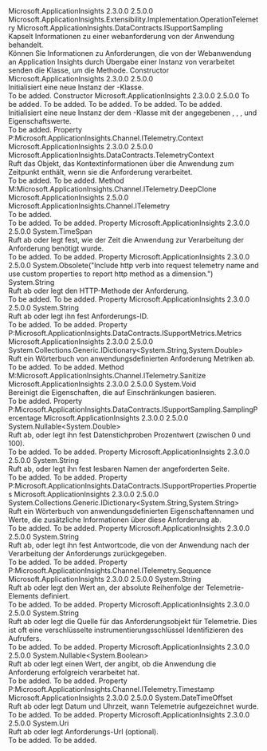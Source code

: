 <Type Name="RequestTelemetry" FullName="Microsoft.ApplicationInsights.DataContracts.RequestTelemetry">
  <TypeSignature Language="C#" Value="public sealed class RequestTelemetry : Microsoft.ApplicationInsights.Extensibility.Implementation.OperationTelemetry, Microsoft.ApplicationInsights.DataContracts.ISupportSampling" />
  <TypeSignature Language="ILAsm" Value=".class public auto ansi sealed beforefieldinit RequestTelemetry extends Microsoft.ApplicationInsights.Extensibility.Implementation.OperationTelemetry implements class Microsoft.ApplicationInsights.Channel.ITelemetry, class Microsoft.ApplicationInsights.DataContracts.ISupportMetrics, class Microsoft.ApplicationInsights.DataContracts.ISupportProperties, class Microsoft.ApplicationInsights.DataContracts.ISupportSampling" />
  <TypeSignature Language="DocId" Value="T:Microsoft.ApplicationInsights.DataContracts.RequestTelemetry" />
  <TypeSignature Language="VB.NET" Value="Public NotInheritable Class RequestTelemetry&#xA;Inherits OperationTelemetry&#xA;Implements ISupportSampling" />
  <TypeSignature Language="F#" Value="type RequestTelemetry = class&#xA;    inherit OperationTelemetry&#xA;    interface ITelemetry&#xA;    interface ISupportProperties&#xA;    interface ISupportMetrics&#xA;    interface ISupportSampling" />
  <AssemblyInfo>
    <AssemblyName>Microsoft.ApplicationInsights</AssemblyName>
    <AssemblyVersion>2.3.0.0</AssemblyVersion>
    <AssemblyVersion>2.5.0.0</AssemblyVersion>
  </AssemblyInfo>
  <Base>
    <BaseTypeName>Microsoft.ApplicationInsights.Extensibility.Implementation.OperationTelemetry</BaseTypeName>
  </Base>
  <Interfaces>
    <Interface>
      <InterfaceName>Microsoft.ApplicationInsights.DataContracts.ISupportSampling</InterfaceName>
    </Interface>
  </Interfaces>
  <Docs>
    <summary>
            Kapselt Informationen zu einer webanforderung von der Anwendung behandelt.
            </summary>
    <remarks>
            Können Sie Informationen zu Anforderungen, die von der Webanwendung an Application Insights durch Übergabe einer Instanz von verarbeitet senden die <see cref="T:Microsoft.ApplicationInsights.DataContracts.RequestTelemetry" /> Klasse, um die <see cref="M:Microsoft.ApplicationInsights.TelemetryClient.TrackRequest(Microsoft.ApplicationInsights.DataContracts.RequestTelemetry)" /> Methode.
            </remarks>
  </Docs>
  <Members>
    <Member MemberName=".ctor">
      <MemberSignature Language="C#" Value="public RequestTelemetry ();" />
      <MemberSignature Language="ILAsm" Value=".method public hidebysig specialname rtspecialname instance void .ctor() cil managed" />
      <MemberSignature Language="DocId" Value="M:Microsoft.ApplicationInsights.DataContracts.RequestTelemetry.#ctor" />
      <MemberSignature Language="VB.NET" Value="Public Sub New ()" />
      <MemberType>Constructor</MemberType>
      <AssemblyInfo>
        <AssemblyName>Microsoft.ApplicationInsights</AssemblyName>
        <AssemblyVersion>2.3.0.0</AssemblyVersion>
        <AssemblyVersion>2.5.0.0</AssemblyVersion>
      </AssemblyInfo>
      <Parameters />
      <Docs>
        <summary>
            Initialisiert eine neue Instanz der <see cref="T:Microsoft.ApplicationInsights.DataContracts.RequestTelemetry" />-Klasse.
            </summary>
        <remarks>To be added.</remarks>
      </Docs>
    </Member>
    <Member MemberName=".ctor">
      <MemberSignature Language="C#" Value="public RequestTelemetry (string name, DateTimeOffset startTime, TimeSpan duration, string responseCode, bool success);" />
      <MemberSignature Language="ILAsm" Value=".method public hidebysig specialname rtspecialname instance void .ctor(string name, valuetype System.DateTimeOffset startTime, valuetype System.TimeSpan duration, string responseCode, bool success) cil managed" />
      <MemberSignature Language="DocId" Value="M:Microsoft.ApplicationInsights.DataContracts.RequestTelemetry.#ctor(System.String,System.DateTimeOffset,System.TimeSpan,System.String,System.Boolean)" />
      <MemberSignature Language="VB.NET" Value="Public Sub New (name As String, startTime As DateTimeOffset, duration As TimeSpan, responseCode As String, success As Boolean)" />
      <MemberSignature Language="F#" Value="new Microsoft.ApplicationInsights.DataContracts.RequestTelemetry : string * DateTimeOffset * TimeSpan * string * bool -&gt; Microsoft.ApplicationInsights.DataContracts.RequestTelemetry" Usage="new Microsoft.ApplicationInsights.DataContracts.RequestTelemetry (name, startTime, duration, responseCode, success)" />
      <MemberType>Constructor</MemberType>
      <AssemblyInfo>
        <AssemblyName>Microsoft.ApplicationInsights</AssemblyName>
        <AssemblyVersion>2.3.0.0</AssemblyVersion>
        <AssemblyVersion>2.5.0.0</AssemblyVersion>
      </AssemblyInfo>
      <Parameters>
        <Parameter Name="name" Type="System.String" />
        <Parameter Name="startTime" Type="System.DateTimeOffset" />
        <Parameter Name="duration" Type="System.TimeSpan" />
        <Parameter Name="responseCode" Type="System.String" />
        <Parameter Name="success" Type="System.Boolean" />
      </Parameters>
      <Docs>
        <param name="name">To be added.</param>
        <param name="startTime">To be added.</param>
        <param name="duration">To be added.</param>
        <param name="responseCode">To be added.</param>
        <param name="success">To be added.</param>
        <summary>
            Initialisiert eine neue Instanz der dem <see cref="T:Microsoft.ApplicationInsights.DataContracts.RequestTelemetry" /> -Klasse mit der angegebenen <paramref name="name" />, <paramref name="startTime" />, <paramref name="duration" />, <paramref name="responseCode" /> und <paramref name="success" /> Eigenschaftswerte.
            </summary>
        <remarks>To be added.</remarks>
      </Docs>
    </Member>
    <Member MemberName="Context">
      <MemberSignature Language="C#" Value="public override Microsoft.ApplicationInsights.DataContracts.TelemetryContext Context { get; }" />
      <MemberSignature Language="ILAsm" Value=".property instance class Microsoft.ApplicationInsights.DataContracts.TelemetryContext Context" />
      <MemberSignature Language="DocId" Value="P:Microsoft.ApplicationInsights.DataContracts.RequestTelemetry.Context" />
      <MemberSignature Language="VB.NET" Value="Public Overrides ReadOnly Property Context As TelemetryContext" />
      <MemberSignature Language="F#" Value="member this.Context : Microsoft.ApplicationInsights.DataContracts.TelemetryContext" Usage="Microsoft.ApplicationInsights.DataContracts.RequestTelemetry.Context" />
      <MemberType>Property</MemberType>
      <Implements>
        <InterfaceMember>P:Microsoft.ApplicationInsights.Channel.ITelemetry.Context</InterfaceMember>
      </Implements>
      <AssemblyInfo>
        <AssemblyName>Microsoft.ApplicationInsights</AssemblyName>
        <AssemblyVersion>2.3.0.0</AssemblyVersion>
        <AssemblyVersion>2.5.0.0</AssemblyVersion>
      </AssemblyInfo>
      <ReturnValue>
        <ReturnType>Microsoft.ApplicationInsights.DataContracts.TelemetryContext</ReturnType>
      </ReturnValue>
      <Docs>
        <summary>
            Ruft das Objekt, das Kontextinformationen über die Anwendung zum Zeitpunkt enthält, wenn sie die Anforderung verarbeitet.
            </summary>
        <value>To be added.</value>
        <remarks>To be added.</remarks>
      </Docs>
    </Member>
    <Member MemberName="DeepClone">
      <MemberSignature Language="C#" Value="public override Microsoft.ApplicationInsights.Channel.ITelemetry DeepClone ();" />
      <MemberSignature Language="ILAsm" Value=".method public hidebysig virtual instance class Microsoft.ApplicationInsights.Channel.ITelemetry DeepClone() cil managed" />
      <MemberSignature Language="DocId" Value="M:Microsoft.ApplicationInsights.DataContracts.RequestTelemetry.DeepClone" />
      <MemberSignature Language="VB.NET" Value="Public Overrides Function DeepClone () As ITelemetry" />
      <MemberSignature Language="F#" Value="override this.DeepClone : unit -&gt; Microsoft.ApplicationInsights.Channel.ITelemetry" Usage="requestTelemetry.DeepClone " />
      <MemberType>Method</MemberType>
      <Implements>
        <InterfaceMember>M:Microsoft.ApplicationInsights.Channel.ITelemetry.DeepClone</InterfaceMember>
      </Implements>
      <AssemblyInfo>
        <AssemblyName>Microsoft.ApplicationInsights</AssemblyName>
        <AssemblyVersion>2.5.0.0</AssemblyVersion>
      </AssemblyInfo>
      <ReturnValue>
        <ReturnType>Microsoft.ApplicationInsights.Channel.ITelemetry</ReturnType>
      </ReturnValue>
      <Parameters />
      <Docs>
        <summary>To be added.</summary>
        <returns>To be added.</returns>
        <remarks>To be added.</remarks>
      </Docs>
    </Member>
    <Member MemberName="Duration">
      <MemberSignature Language="C#" Value="public override TimeSpan Duration { get; set; }" />
      <MemberSignature Language="ILAsm" Value=".property instance valuetype System.TimeSpan Duration" />
      <MemberSignature Language="DocId" Value="P:Microsoft.ApplicationInsights.DataContracts.RequestTelemetry.Duration" />
      <MemberSignature Language="VB.NET" Value="Public Overrides Property Duration As TimeSpan" />
      <MemberSignature Language="F#" Value="member this.Duration : TimeSpan with get, set" Usage="Microsoft.ApplicationInsights.DataContracts.RequestTelemetry.Duration" />
      <MemberType>Property</MemberType>
      <AssemblyInfo>
        <AssemblyName>Microsoft.ApplicationInsights</AssemblyName>
        <AssemblyVersion>2.3.0.0</AssemblyVersion>
        <AssemblyVersion>2.5.0.0</AssemblyVersion>
      </AssemblyInfo>
      <ReturnValue>
        <ReturnType>System.TimeSpan</ReturnType>
      </ReturnValue>
      <Docs>
        <summary>
            Ruft ab oder legt fest, wie der Zeit die Anwendung zur Verarbeitung der Anforderung benötigt wurde.
            </summary>
        <value>To be added.</value>
        <remarks>To be added.</remarks>
      </Docs>
    </Member>
    <Member MemberName="HttpMethod">
      <MemberSignature Language="C#" Value="public string HttpMethod { get; set; }" />
      <MemberSignature Language="ILAsm" Value=".property instance string HttpMethod" />
      <MemberSignature Language="DocId" Value="P:Microsoft.ApplicationInsights.DataContracts.RequestTelemetry.HttpMethod" />
      <MemberSignature Language="VB.NET" Value="Public Property HttpMethod As String" />
      <MemberSignature Language="F#" Value="member this.HttpMethod : string with get, set" Usage="Microsoft.ApplicationInsights.DataContracts.RequestTelemetry.HttpMethod" />
      <MemberType>Property</MemberType>
      <AssemblyInfo>
        <AssemblyName>Microsoft.ApplicationInsights</AssemblyName>
        <AssemblyVersion>2.3.0.0</AssemblyVersion>
        <AssemblyVersion>2.5.0.0</AssemblyVersion>
      </AssemblyInfo>
      <Attributes>
        <Attribute>
          <AttributeName>System.Obsolete("Include http verb into request telemetry name and use custom properties to report http method as a dimension.")</AttributeName>
        </Attribute>
      </Attributes>
      <ReturnValue>
        <ReturnType>System.String</ReturnType>
      </ReturnValue>
      <Docs>
        <summary>
            Ruft ab oder legt den HTTP-Methode der Anforderung.
            </summary>
        <value>To be added.</value>
        <remarks>To be added.</remarks>
      </Docs>
    </Member>
    <Member MemberName="Id">
      <MemberSignature Language="C#" Value="public override string Id { get; set; }" />
      <MemberSignature Language="ILAsm" Value=".property instance string Id" />
      <MemberSignature Language="DocId" Value="P:Microsoft.ApplicationInsights.DataContracts.RequestTelemetry.Id" />
      <MemberSignature Language="VB.NET" Value="Public Overrides Property Id As String" />
      <MemberSignature Language="F#" Value="member this.Id : string with get, set" Usage="Microsoft.ApplicationInsights.DataContracts.RequestTelemetry.Id" />
      <MemberType>Property</MemberType>
      <AssemblyInfo>
        <AssemblyName>Microsoft.ApplicationInsights</AssemblyName>
        <AssemblyVersion>2.3.0.0</AssemblyVersion>
        <AssemblyVersion>2.5.0.0</AssemblyVersion>
      </AssemblyInfo>
      <ReturnValue>
        <ReturnType>System.String</ReturnType>
      </ReturnValue>
      <Docs>
        <summary>  
            Ruft ab oder legt ihn fest Anforderungs-ID.
            </summary>
        <value>To be added.</value>
        <remarks>To be added.</remarks>
      </Docs>
    </Member>
    <Member MemberName="Metrics">
      <MemberSignature Language="C#" Value="public override System.Collections.Generic.IDictionary&lt;string,double&gt; Metrics { get; }" />
      <MemberSignature Language="ILAsm" Value=".property instance class System.Collections.Generic.IDictionary`2&lt;string, float64&gt; Metrics" />
      <MemberSignature Language="DocId" Value="P:Microsoft.ApplicationInsights.DataContracts.RequestTelemetry.Metrics" />
      <MemberSignature Language="VB.NET" Value="Public Overrides ReadOnly Property Metrics As IDictionary(Of String, Double)" />
      <MemberSignature Language="F#" Value="member this.Metrics : System.Collections.Generic.IDictionary&lt;string, double&gt;" Usage="Microsoft.ApplicationInsights.DataContracts.RequestTelemetry.Metrics" />
      <MemberType>Property</MemberType>
      <Implements>
        <InterfaceMember>P:Microsoft.ApplicationInsights.DataContracts.ISupportMetrics.Metrics</InterfaceMember>
      </Implements>
      <AssemblyInfo>
        <AssemblyName>Microsoft.ApplicationInsights</AssemblyName>
        <AssemblyVersion>2.3.0.0</AssemblyVersion>
        <AssemblyVersion>2.5.0.0</AssemblyVersion>
      </AssemblyInfo>
      <ReturnValue>
        <ReturnType>System.Collections.Generic.IDictionary&lt;System.String,System.Double&gt;</ReturnType>
      </ReturnValue>
      <Docs>
        <summary>
            Ruft ein Wörterbuch von anwendungsdefinierten Anforderung Metriken ab.
            </summary>
        <value>To be added.</value>
        <remarks>To be added.</remarks>
      </Docs>
    </Member>
    <Member MemberName="Microsoft.ApplicationInsights.Channel.ITelemetry.Sanitize">
      <MemberSignature Language="C#" Value="void ITelemetry.Sanitize ();" />
      <MemberSignature Language="ILAsm" Value=".method hidebysig newslot virtual instance void Microsoft.ApplicationInsights.Channel.ITelemetry.Sanitize() cil managed" />
      <MemberSignature Language="DocId" Value="M:Microsoft.ApplicationInsights.DataContracts.RequestTelemetry.Microsoft#ApplicationInsights#Channel#ITelemetry#Sanitize" />
      <MemberSignature Language="VB.NET" Value="Sub Sanitize () Implements ITelemetry.Sanitize" />
      <MemberType>Method</MemberType>
      <Implements>
        <InterfaceMember>M:Microsoft.ApplicationInsights.Channel.ITelemetry.Sanitize</InterfaceMember>
      </Implements>
      <AssemblyInfo>
        <AssemblyName>Microsoft.ApplicationInsights</AssemblyName>
        <AssemblyVersion>2.3.0.0</AssemblyVersion>
        <AssemblyVersion>2.5.0.0</AssemblyVersion>
      </AssemblyInfo>
      <ReturnValue>
        <ReturnType>System.Void</ReturnType>
      </ReturnValue>
      <Parameters />
      <Docs>
        <summary>
            Bereinigt die Eigenschaften, die auf Einschränkungen basieren.
            </summary>
        <remarks>To be added.</remarks>
      </Docs>
    </Member>
    <Member MemberName="Microsoft.ApplicationInsights.DataContracts.ISupportSampling.SamplingPercentage">
      <MemberSignature Language="C#" Value="Nullable&lt;double&gt; Microsoft.ApplicationInsights.DataContracts.ISupportSampling.SamplingPercentage { get; set; }" />
      <MemberSignature Language="ILAsm" Value=".property instance valuetype System.Nullable`1&lt;float64&gt; Microsoft.ApplicationInsights.DataContracts.ISupportSampling.SamplingPercentage" />
      <MemberSignature Language="DocId" Value="P:Microsoft.ApplicationInsights.DataContracts.RequestTelemetry.Microsoft#ApplicationInsights#DataContracts#ISupportSampling#SamplingPercentage" />
      <MemberSignature Language="VB.NET" Value=" Property SamplingPercentage As Nullable(Of Double) Implements ISupportSampling.SamplingPercentage" />
      <MemberSignature Language="F#" Usage="Microsoft.ApplicationInsights.DataContracts.RequestTelemetry.Microsoft.ApplicationInsights.DataContracts.ISupportSampling.SamplingPercentage" />
      <MemberType>Property</MemberType>
      <Implements>
        <InterfaceMember>P:Microsoft.ApplicationInsights.DataContracts.ISupportSampling.SamplingPercentage</InterfaceMember>
      </Implements>
      <AssemblyInfo>
        <AssemblyName>Microsoft.ApplicationInsights</AssemblyName>
        <AssemblyVersion>2.3.0.0</AssemblyVersion>
        <AssemblyVersion>2.5.0.0</AssemblyVersion>
      </AssemblyInfo>
      <ReturnValue>
        <ReturnType>System.Nullable&lt;System.Double&gt;</ReturnType>
      </ReturnValue>
      <Docs>
        <summary>
            Ruft ab, oder legt ihn fest Datenstichproben Prozentwert (zwischen 0 und 100).
            </summary>
        <value>To be added.</value>
        <remarks>To be added.</remarks>
      </Docs>
    </Member>
    <Member MemberName="Name">
      <MemberSignature Language="C#" Value="public override string Name { get; set; }" />
      <MemberSignature Language="ILAsm" Value=".property instance string Name" />
      <MemberSignature Language="DocId" Value="P:Microsoft.ApplicationInsights.DataContracts.RequestTelemetry.Name" />
      <MemberSignature Language="VB.NET" Value="Public Overrides Property Name As String" />
      <MemberSignature Language="F#" Value="member this.Name : string with get, set" Usage="Microsoft.ApplicationInsights.DataContracts.RequestTelemetry.Name" />
      <MemberType>Property</MemberType>
      <AssemblyInfo>
        <AssemblyName>Microsoft.ApplicationInsights</AssemblyName>
        <AssemblyVersion>2.3.0.0</AssemblyVersion>
        <AssemblyVersion>2.5.0.0</AssemblyVersion>
      </AssemblyInfo>
      <ReturnValue>
        <ReturnType>System.String</ReturnType>
      </ReturnValue>
      <Docs>
        <summary>
            Ruft ab, oder legt ihn fest lesbaren Namen der angeforderten Seite.
            </summary>
        <value>To be added.</value>
        <remarks>To be added.</remarks>
      </Docs>
    </Member>
    <Member MemberName="Properties">
      <MemberSignature Language="C#" Value="public override System.Collections.Generic.IDictionary&lt;string,string&gt; Properties { get; }" />
      <MemberSignature Language="ILAsm" Value=".property instance class System.Collections.Generic.IDictionary`2&lt;string, string&gt; Properties" />
      <MemberSignature Language="DocId" Value="P:Microsoft.ApplicationInsights.DataContracts.RequestTelemetry.Properties" />
      <MemberSignature Language="VB.NET" Value="Public Overrides ReadOnly Property Properties As IDictionary(Of String, String)" />
      <MemberSignature Language="F#" Value="member this.Properties : System.Collections.Generic.IDictionary&lt;string, string&gt;" Usage="Microsoft.ApplicationInsights.DataContracts.RequestTelemetry.Properties" />
      <MemberType>Property</MemberType>
      <Implements>
        <InterfaceMember>P:Microsoft.ApplicationInsights.DataContracts.ISupportProperties.Properties</InterfaceMember>
      </Implements>
      <AssemblyInfo>
        <AssemblyName>Microsoft.ApplicationInsights</AssemblyName>
        <AssemblyVersion>2.3.0.0</AssemblyVersion>
        <AssemblyVersion>2.5.0.0</AssemblyVersion>
      </AssemblyInfo>
      <ReturnValue>
        <ReturnType>System.Collections.Generic.IDictionary&lt;System.String,System.String&gt;</ReturnType>
      </ReturnValue>
      <Docs>
        <summary>
            Ruft ein Wörterbuch von anwendungsdefinierten Eigenschaftennamen und Werte, die zusätzliche Informationen über diese Anforderung ab.
            </summary>
        <value>To be added.</value>
        <remarks>To be added.</remarks>
      </Docs>
    </Member>
    <Member MemberName="ResponseCode">
      <MemberSignature Language="C#" Value="public string ResponseCode { get; set; }" />
      <MemberSignature Language="ILAsm" Value=".property instance string ResponseCode" />
      <MemberSignature Language="DocId" Value="P:Microsoft.ApplicationInsights.DataContracts.RequestTelemetry.ResponseCode" />
      <MemberSignature Language="VB.NET" Value="Public Property ResponseCode As String" />
      <MemberSignature Language="F#" Value="member this.ResponseCode : string with get, set" Usage="Microsoft.ApplicationInsights.DataContracts.RequestTelemetry.ResponseCode" />
      <MemberType>Property</MemberType>
      <AssemblyInfo>
        <AssemblyName>Microsoft.ApplicationInsights</AssemblyName>
        <AssemblyVersion>2.3.0.0</AssemblyVersion>
        <AssemblyVersion>2.5.0.0</AssemblyVersion>
      </AssemblyInfo>
      <ReturnValue>
        <ReturnType>System.String</ReturnType>
      </ReturnValue>
      <Docs>
        <summary>
            Ruft ab, oder legt ihn fest Antwortcode, die von der Anwendung nach der Verarbeitung der Anforderungs zurückgegeben.
            </summary>
        <value>To be added.</value>
        <remarks>To be added.</remarks>
      </Docs>
    </Member>
    <Member MemberName="Sequence">
      <MemberSignature Language="C#" Value="public override string Sequence { get; set; }" />
      <MemberSignature Language="ILAsm" Value=".property instance string Sequence" />
      <MemberSignature Language="DocId" Value="P:Microsoft.ApplicationInsights.DataContracts.RequestTelemetry.Sequence" />
      <MemberSignature Language="VB.NET" Value="Public Overrides Property Sequence As String" />
      <MemberSignature Language="F#" Value="member this.Sequence : string with get, set" Usage="Microsoft.ApplicationInsights.DataContracts.RequestTelemetry.Sequence" />
      <MemberType>Property</MemberType>
      <Implements>
        <InterfaceMember>P:Microsoft.ApplicationInsights.Channel.ITelemetry.Sequence</InterfaceMember>
      </Implements>
      <AssemblyInfo>
        <AssemblyName>Microsoft.ApplicationInsights</AssemblyName>
        <AssemblyVersion>2.3.0.0</AssemblyVersion>
        <AssemblyVersion>2.5.0.0</AssemblyVersion>
      </AssemblyInfo>
      <ReturnValue>
        <ReturnType>System.String</ReturnType>
      </ReturnValue>
      <Docs>
        <summary>
            Ruft ab oder legt den Wert an, der absolute Reihenfolge der Telemetrie-Elements definiert.
            </summary>
        <value>To be added.</value>
        <remarks>To be added.</remarks>
      </Docs>
    </Member>
    <Member MemberName="Source">
      <MemberSignature Language="C#" Value="public string Source { get; set; }" />
      <MemberSignature Language="ILAsm" Value=".property instance string Source" />
      <MemberSignature Language="DocId" Value="P:Microsoft.ApplicationInsights.DataContracts.RequestTelemetry.Source" />
      <MemberSignature Language="VB.NET" Value="Public Property Source As String" />
      <MemberSignature Language="F#" Value="member this.Source : string with get, set" Usage="Microsoft.ApplicationInsights.DataContracts.RequestTelemetry.Source" />
      <MemberType>Property</MemberType>
      <AssemblyInfo>
        <AssemblyName>Microsoft.ApplicationInsights</AssemblyName>
        <AssemblyVersion>2.3.0.0</AssemblyVersion>
        <AssemblyVersion>2.5.0.0</AssemblyVersion>
      </AssemblyInfo>
      <ReturnValue>
        <ReturnType>System.String</ReturnType>
      </ReturnValue>
      <Docs>
        <summary>
            Ruft ab oder legt die Quelle für das Anforderungsobjekt für Telemetrie. Dies ist oft eine verschlüsselte instrumentierungsschlüssel Identifizieren des Aufrufers.
            </summary>
        <value>To be added.</value>
        <remarks>To be added.</remarks>
      </Docs>
    </Member>
    <Member MemberName="Success">
      <MemberSignature Language="C#" Value="public override Nullable&lt;bool&gt; Success { get; set; }" />
      <MemberSignature Language="ILAsm" Value=".property instance valuetype System.Nullable`1&lt;bool&gt; Success" />
      <MemberSignature Language="DocId" Value="P:Microsoft.ApplicationInsights.DataContracts.RequestTelemetry.Success" />
      <MemberSignature Language="VB.NET" Value="Public Overrides Property Success As Nullable(Of Boolean)" />
      <MemberSignature Language="F#" Value="member this.Success : Nullable&lt;bool&gt; with get, set" Usage="Microsoft.ApplicationInsights.DataContracts.RequestTelemetry.Success" />
      <MemberType>Property</MemberType>
      <AssemblyInfo>
        <AssemblyName>Microsoft.ApplicationInsights</AssemblyName>
        <AssemblyVersion>2.3.0.0</AssemblyVersion>
        <AssemblyVersion>2.5.0.0</AssemblyVersion>
      </AssemblyInfo>
      <ReturnValue>
        <ReturnType>System.Nullable&lt;System.Boolean&gt;</ReturnType>
      </ReturnValue>
      <Docs>
        <summary>
            Ruft ab oder legt einen Wert, der angibt, ob die Anwendung die Anforderung erfolgreich verarbeitet hat.
            </summary>
        <value>To be added.</value>
        <remarks>To be added.</remarks>
      </Docs>
    </Member>
    <Member MemberName="Timestamp">
      <MemberSignature Language="C#" Value="public override DateTimeOffset Timestamp { get; set; }" />
      <MemberSignature Language="ILAsm" Value=".property instance valuetype System.DateTimeOffset Timestamp" />
      <MemberSignature Language="DocId" Value="P:Microsoft.ApplicationInsights.DataContracts.RequestTelemetry.Timestamp" />
      <MemberSignature Language="VB.NET" Value="Public Overrides Property Timestamp As DateTimeOffset" />
      <MemberSignature Language="F#" Value="member this.Timestamp : DateTimeOffset with get, set" Usage="Microsoft.ApplicationInsights.DataContracts.RequestTelemetry.Timestamp" />
      <MemberType>Property</MemberType>
      <Implements>
        <InterfaceMember>P:Microsoft.ApplicationInsights.Channel.ITelemetry.Timestamp</InterfaceMember>
      </Implements>
      <AssemblyInfo>
        <AssemblyName>Microsoft.ApplicationInsights</AssemblyName>
        <AssemblyVersion>2.3.0.0</AssemblyVersion>
        <AssemblyVersion>2.5.0.0</AssemblyVersion>
      </AssemblyInfo>
      <ReturnValue>
        <ReturnType>System.DateTimeOffset</ReturnType>
      </ReturnValue>
      <Docs>
        <summary>
            Ruft ab oder legt Datum und Uhrzeit, wann Telemetrie aufgezeichnet wurde.
            </summary>
        <value>To be added.</value>
        <remarks>To be added.</remarks>
      </Docs>
    </Member>
    <Member MemberName="Url">
      <MemberSignature Language="C#" Value="public Uri Url { get; set; }" />
      <MemberSignature Language="ILAsm" Value=".property instance class System.Uri Url" />
      <MemberSignature Language="DocId" Value="P:Microsoft.ApplicationInsights.DataContracts.RequestTelemetry.Url" />
      <MemberSignature Language="VB.NET" Value="Public Property Url As Uri" />
      <MemberSignature Language="F#" Value="member this.Url : Uri with get, set" Usage="Microsoft.ApplicationInsights.DataContracts.RequestTelemetry.Url" />
      <MemberType>Property</MemberType>
      <AssemblyInfo>
        <AssemblyName>Microsoft.ApplicationInsights</AssemblyName>
        <AssemblyVersion>2.3.0.0</AssemblyVersion>
        <AssemblyVersion>2.5.0.0</AssemblyVersion>
      </AssemblyInfo>
      <ReturnValue>
        <ReturnType>System.Uri</ReturnType>
      </ReturnValue>
      <Docs>
        <summary>
            Ruft ab oder legt Anforderungs-Url (optional).
            </summary>
        <value>To be added.</value>
        <remarks>To be added.</remarks>
      </Docs>
    </Member>
  </Members>
</Type>
